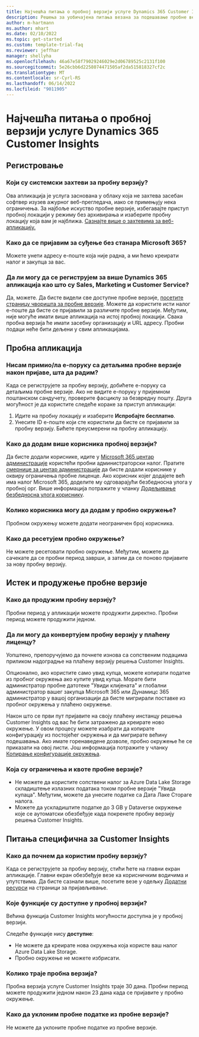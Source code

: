 ```yaml
---
title: Најчешћа питања о пробној верзији услуге Dynamics 365 Customer Insights
description: Решења за уобичајена питања везана за подешавање пробне верзије услуге Customer Insights и управљање њоме. Сазнајте како да решите проблеме специфичне за платформу и апликације.
author: m-hartmann
ms.author: mhart
ms.date: 02/10/2022
ms.topic: get-started
ms.custom: template-trial-faq
ms.reviewer: jeffhar
manager: shellyha
ms.openlocfilehash: 46a67e58f79029246029e2d06789525c2131f100
ms.sourcegitcommit: 5e26cbb6d2258074471505af2da515818327cf2c
ms.translationtype: MT
ms.contentlocale: sr-Cyrl-RS
ms.lasthandoff: 06/14/2022
ms.locfileid: "9011905"
---
```

# <a name="dynamics-365-customer-insights-trial-faq"></a>Најчешћа питања о пробној верзији услуге Dynamics 365 Customer Insights

## <a name="sign-up"></a>Регистровање

### <a name="what-are-the-system-requirements-for-the-trial"></a>Који су системски захтеви за пробну верзију?

Ова апликација је услуга заснована у облаку која не захтева засебан софтвер изузев ажурног веб-прегледача, иако се примењују нека ограничења. За најбоље искуство пробне верзије, избегавајте приступ пробној локацији у режиму без архивирања и изаберите пробну локацију која вам је најближа. [Сазнајте више о захтевима за веб-апликацију.](/power-platform/admin/web-application-requirements)

### <a name="how-do-i-sign-up-for-the-trial-without-a-microsoft-365-tenant"></a>Како да се пријавим за суђење без станара Microsoft 365?

Можете унети адресу е-поште која није радна, а ми ћемо креирати налог и закупца за вас.

### <a name="can-i-sign-up-for-multiple-dynamics-365-apps-such-as-sales-marketing-and-customer-service"></a>Да ли могу да се региструјем за више Dynamics 365 апликација као што су Sales, Marketing и Customer Service?

Да, можете. Да бисте видели све доступне пробне верзије, [посетите страницу чворишта за пробне верзије](https://dynamics.microsoft.com/dynamics-365-free-trial). Можете да користите исти налог е-поште да бисте се пријавили за различите пробне верзије. Међутим, није могуће имати више апликација на истој пробној локацији. Свака пробна верзија ће имати засебну организацију и URL адресу. Пробни подаци неће бити дељени у свим апликацијама.

## <a name="trial-app"></a>Пробна апликација

### <a name="i-didnt-receive-the-trial-details-email-after-signing-up-what-should-i-do"></a>Нисам примио/ла е-поруку са детаљима пробне верзије након пријаве, шта да радим?

Када се региструјете за пробну верзију, добићете е-поруку са детаљима пробне верзије. Ако не видите е-поруку у пријемном поштанском сандучету, проверите фасциклу за безвредну пошту. Друга могућност је да користите следеће кораке за приступ апликацији:

1. Идите на пробну локацију и изаберите **Испробајте бесплатно**.
1. Унесите ID е-поште који сте користили да бисте се пријавили за пробну верзију. Бићете преусмерени на пробну апликацију.

### <a name="how-do-i-add-more-users-to-a-trial"></a>Како да додам више корисника пробној верзији?

Да бисте додали кориснике, идите у [Microsoft 365 центар администрације](https://admin.microsoft.com) користећи пробни администраторски налог. Пратите [смернице за центар администрације](/microsoft-365/admin/add-users/add-users) да бисте додали кориснике у оквиру ограничења пробне лиценце. Ако корисник којег додајете већ има налог Microsoft 365, доделите му одговарајући безбедносна улога у пробној орг. Више информација потражите у чланку [Додељивање безбедносна улога кориснику](/power-platform/admin/create-users-assign-online-security-roles#assign-a-security-role-to-a-user).

### <a name="how-many-users-can-i-add-to-my-trial-environment"></a>Колико корисника могу да додам у пробно окружење?

Пробном окружењу можете додати неограничен број корисника.

### <a name="how-do-i-reset-the-trial-environment"></a>Како да ресетујем пробно окружење?

Не можете ресетовати пробно окружење. Међутим, можете да сачекате да се пробни период заврши, а затим да се поново пријавите за нову пробну верзију.

## <a name="trial-expiration-and-extension"></a>Истек и продужење пробне верзије

### <a name="how-do-i-extend-the-trial"></a>Како да продужим пробну верзију?

Пробни период у апликацији можете продужити директно. Пробни период можете продужити једном.

### <a name="can-i-convert-the-trial-to-a-paid-license"></a>Да ли могу да конвертујем пробну верзију у плаћену лиценцу?

Уопштено, препоручујемо да почнете изнова са сопственим подацима приликом надоградње на плаћену верзију решења Customer Insights. 

Опционално, ако користите само увид купца, можете копирати податке из пробног окружења ако купите увид купца. Морате бити администратор пробне датотеке "Увиди клијената" и глобални администратор вашег закупца Microsoft 365 или Дyнамицс 365 администратор у вашој организацији да бисте мигрирали поставке из пробног окружења у плаћено окружење.

Након што се први пут пријавите на своју плаћену инстанцу решења Customer Insights од вас ће бити затражено да креирате ново окружење. У овом процесу можете изабрати да копирате конфигурацију из постојећег окружења и да мигрирате већину подешавања. Ако имате горенаведене дозволе, пробно окружење ће се приказати на овој листи. Још информација потражите у чланку [Копирање конфигурације окружења](create-environment.md#copy-the-environment-configuration).

### <a name="what-are-the-trial-limits-and-quotas"></a>Која су ограничења и квоте пробне верзије?

- Не можете да користите сопствени налог за Azure Data Lake Storage складиштење излазних података током пробне верзије "Увида купаца". Међутим, можете да унесите податке са Дата Лаке Стораге налога.
- Можете да ускладиштите податке до 3 GB у Dataverse окружење које се аутоматски обезбеђује када покренете пробну верзију решења Customer Insights.

## <a name="customer-insights-specific-questions"></a>Питања специфична за Customer Insights

### <a name="how-do-i-start-using-the-trial"></a>Како да почнем да користим пробну верзију?

Када се региструјете за пробну верзију, стићи ћете на главни екран апликације. Главни екран обезбеђује везе ка корисничким водичима и упутствима. Да бисте сазнали више, посетите везе у одељку [Додатни ресурси](trial-signup.md#additional-resources) на страници за пријављивање.

### <a name="what-features-are-available-in-the-trial"></a>Које функције су доступне у пробној верзији?

Већина функција Customer Insights могућности доступна је у пробној верзији.

Следеће функције нису **доступне**:

- Не можете да креирате нова окружења која користе ваш налог Azure Data Lake Storage.
- Пробно окружење не можете избрисати.

### <a name="how-long-does-the-trial-last"></a>Колико траје пробна верзија?

Пробна верзија услуге Customer Insights траје 30 дана. Пробни период можете продужити једном након 23 дана када се пријавите у пробно окружење.

### <a name="how-do-i-remove-sample-data-from-the-trial"></a>Како да уклоним пробне податке из пробне верзије?

Не можете да уклоните пробне податке из пробне верзије.
